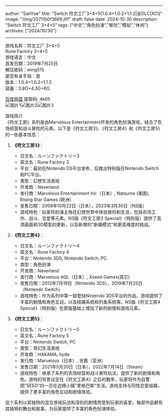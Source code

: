 
---
author: "SanYue"
title: "Switch 符文工厂3+4+5[1.0.4+1.0.2+1.1.2|全DLC|XCI]"
image: "/img/20711b0f3669.jfif"
draft: false
date: 2024-10-30
description: "Switch 符文工厂 3+4+5"
tags: ["中文","角色扮演","冒险","模拟","休闲"]
archives: ["2024/10/30"]

---

游戏名称：符文工厂 3+4+5   
Rune Factory 3+4+5    
游戏语言：中文  
首发日期：2019年7月25日  
解压密码：wing515  
是否有金手指：是  
版本：1.0.4+1.0.2+1.1.2   
容量：3.8G+4.3G+6G

[百度网盘](https://pan.baidu.com/s/1mbbWD2P6L0OYKn6z4Fz0BQ) 提取码: 4k65  
![图片1](/img/8e59dd19bc548.jpg)![图片2](/img/2c7eec7c5.jpg)![图片3](/img/c0000337d.jpg)  

游戏简介  
《符文工房》系列是由Marvelous Entertainment开发的角色扮演游戏，结合了农场经营和战斗冒险的元素。以下是《符文工房3》、《符文工房4》和《符文工房5》的一些基本信息：

1. **《符文工房3》**：
   - 日文名：ルーンファクトリー3
   - 英文名：Rune Factory 3
   - 平台：最初在Nintendo DS平台发布，后推出特别版在Nintendo Switch和PC平台。
   - 类型：幻想生活游戏
   - 开发商：Neverland
   - 发行商：Marvelous Entertainment Inc（日本）, Natsume (美国), Rising Star Games (欧洲)
   - 发售日期：2009年10月22日（日本），2023年3月30日（NS版）
   - 游戏特色：玩家将扮演主角在幻想世界中体验冒险和生活，包括农场工作、战斗、恋爱等元素。NS版《符文工房3 Special》（特别版）提供了高清画面和3D模型的更新，以及新增的"新婚模式"和更高难度的挑战。

2. **《符文工房4》**：
   - 日文名：ルーンファクトリー4
   - 英文名：Rune Factory 4
   - 平台：Nintendo 3DS, Nintendo Switch, PC
   - 类型：角色扮演
   - 开发商：Neverland
   - 发行商：Marvelous AQL（日本）, Xseed Games(其它)
   - 发售日期：2012年7月19日（Nintendo 3DS），2019年7月25日（Nintendo Switch）
   - 游戏特色：作为系列中第一部登陆Nintendo 3DS平台的作品，游戏提供了丰富的剧情和角色互动，以及结婚系统和钓鱼系统等。NS版《符文工房4 Special》（特别版）在原版基础上增加了新的剧情和游戏元素。

3. **《符文工房5》**：
   - 日文名：ルーンファクトリー5
   - 英文名：Rune Factory 5
   - 平台：Nintendo Switch, PC
   - 类型：奇幻生活游戏
   - 开发商：HAKAMA, hyde
   - 发行商：Marvelous（日本）, 世嘉（亚洲）
   - 发售日期：2021年5月20日（日本），2022年7月14日（Steam）
   - 游戏特色：继承了系列的农场经营和战斗冒险玩法，提供了新的剧情和角色。游戏的背景设定在《符文工房4》之后的数年，玩家将作为自警团"SEED"的一员在边境小镇"里格巴斯"生活。游戏支持与同性恋爱结婚，提供了更丰富的角色互动和剧情体验。

这个系列以其独特的混合游戏玩法和深刻的剧情而受到玩家的喜爱，每部作品都有其独特的舞台和故事，为玩家提供了丰富的角色扮演体验。
